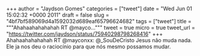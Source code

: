 
+++
author = "Jaydson Gomes"
categories = ["tweet"]
date = "Wed Jun 01 15:02:32 +0000 2011"
draft = false
slug = "4bf7bf589069d4a1592032d689eaf65796624682"
tags = ["tweet"]
title = """Ahahaahahahahah RT @mayco..."""
tweet = true
micro = true
tweet_url = "https://twitter.com/jaydson/status/75940298798268416"
+++
Ahahaahahahahah RT @mayconxx: @_SouDeCristo Jesus não muda nada. Ele ja nos deu o raciocínio para que nós mesmo possamos mudar.
